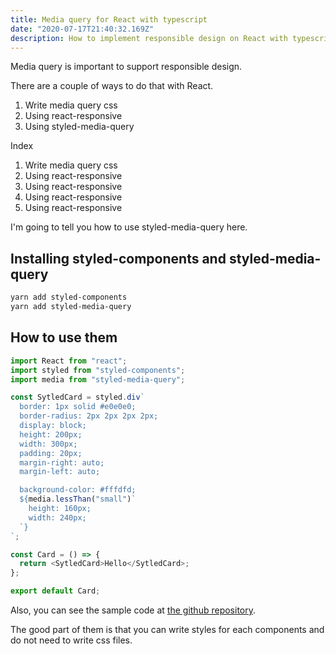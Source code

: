 ```yaml
---
title: Media query for React with typescript
date: "2020-07-17T21:40:32.169Z"
description: How to implement responsible design on React with typescript
---
```


Media query is important to support responsible design.

There are a couple of ways to do that with React.

1. Write media query css
2. Using react-responsive
3. Using styled-media-query


<div class="mt-8 mb-8">
<nav class='blog-nav'> 
  <div class='inner'>
    <p>Index</p>
    <ol class="top-ol">
      <li class="top-li">Write media query css</li>
      <li class="top-li">Using react-responsive</li>
      <li class="top-li">Using react-responsive</li>
      <li class="top-li">Using react-responsive</li>
      <li class="top-li">Using react-responsive</li>
    </ol>
  </div>
</nav>
</div>


I'm going to tell you how to use styled-media-query here.

## Installing styled-components and styled-media-query

```bash
yarn add styled-components
yarn add styled-media-query
```

## How to use them

```js:title=card.ts
import React from "react";
import styled from "styled-components";
import media from "styled-media-query";

const SytledCard = styled.div`
  border: 1px solid #e0e0e0;
  border-radius: 2px 2px 2px 2px;
  display: block;
  height: 200px;
  width: 300px;
  padding: 20px;
  margin-right: auto;
  margin-left: auto;

  background-color: #fffdfd;
  ${media.lessThan("small")`
    height: 160px;
    width: 240px;
  `}
`;

const Card = () => {
  return <SytledCard>Hello</SytledCard>;
};

export default Card;
```

Also, you can see the sample code at [the github repository](https://github.com/morajabi/styled-media-query).

The good part of them is that you can write styles for each components and do not need to write css files.
